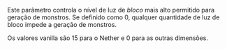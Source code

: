 Este parâmetro controla o nível de luz de _bloco_ mais alto permitido para geração de monstros. Se definido como 0, qualquer
quantidade de luz de bloco impede a geração de monstros.

Os valores vanilla são 15 para o Nether e 0 para as outras dimensões.
